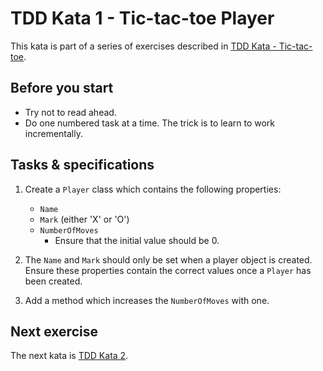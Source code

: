 # TDD Kata 1 - Tic-tac-toe Player

This kata is part of a series of exercises described in [TDD Kata - Tic-tac-toe](tdd_kata_intro.md).

## Before you start

- Try not to read ahead.
- Do one numbered task at a time. The trick is to learn to work incrementally.

## Tasks & specifications

1.  Create a `Player` class which contains the following properties:
    - `Name`
    - `Mark` (either 'X' or 'O')
    - `NumberOfMoves`
        - Ensure that the initial value should be 0.
    
2.  The `Name` and `Mark` should only be set when a player object is created. Ensure these properties contain the correct values once a `Player` has been created.  

3.  Add a method which increases the `NumberOfMoves` with one.

## Next exercise

The next kata is [TDD Kata 2](tdd_kata2.md).
